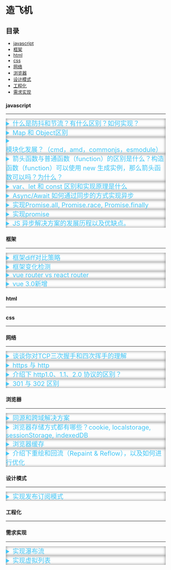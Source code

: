 # 造飞机

## 目录

- [javascript](#js)
- [框架](#frameworks)
- [html](#html)
- [css](#css)
- [网络](#network)
- [浏览器](#browser)
- [设计模式](#design)
- [工程化](#package)
- [需求实现](#implement)


### <span id="js"> javascript</span>
---
<details>
<summary class="question">什么是防抖和节流？有什么区别？如何实现？</summary>
<div class="answer">
防抖：动作绑定事件，动作发生后一定时间后触发事件，在这段时间内，如果该动作又发生，则重新等待一定时间再触发事件。

```js
  function debounce(func, time) {
    let timer = null;
    return () => {
      clearTimeout(timer);
      timer = setTimeout(()=> {
        func.apply(this, arguments)
      }, time);
    }
  }
```

节流： 动作绑定事件，动作发生后一段时间后触发事件，在这段时间内，如果动作又发生，则无视该动作，直到事件执行完后，才能重新触发。

```js
const myThrottle2 = function (func, wait = 50) {
  var canRun = true
  return function (...args) {
    if (!canRun) {
      return
    } else {
      canRun = false
      func.apply(this, args) // 将方法放在外面, 这样即便该函数是异步的，也可以保证在下一句之前执行
      setTimeout(function () {canRun = true}, wait)
    }
  }
}
```
</div>
</details>

<!--  -->

<details>
<summary class="question">
Map 和 Object区别
</summary>
<div class="answer">
Object和Map非常相似，两者都可以完成键-值对的设置，获取和删除

|             | Map         | Object |
| ----------- | ----------- |----------- |
| key命名 | 任意类型 | 1.对象的键名只能是String和 Symbol 类型 2.其他类型的键名会被转换成字符串类型 3.对象转字符串默认会调用 toString 方法。 |
| 附加的Key    | Map没有默认的key值       |Object具有原型对象，所以它包含默认的key值，并且使用不当时会和自定义的key值产生冲突（在ES5中可以通过Object.create(null)来设置去掉默认的key值，但这种解决方法并不常用）|
|     Key的顺序        | Map中的key值排序简单直接，一个Map对象迭代键值对、Key、Value的顺序和插入时的顺序相同         | 一般对象的键值是有顺序的，但这并不绝对，有时对象的键值排序会变得很复杂，所以最好不要依赖于插入的顺序。 |
|       大小      | Map的大小可以轻松通过size属性来获得         | Object的大小必须通过自行获取 |
|       迭代      | Map是可迭代对象，可以轻松完成迭代         | Object没有实现迭代协议，所以无法被for...of直接迭代（但可以自行实现迭代协议，或者使用Object.keys()或Object.entries()来迭代对象的键值和实体，for...in也可以迭代Object的可枚举属性） |
|    性能         | 频繁增减键值对时表现会更好         | 频繁增减键值对时表现较差 |
</div>
</details>

<!--  -->

<details>
<summary class="question">
模块化发展？（cmd，amd，commonjs，esmodule）
</summary>
https://www.processon.com/view/link/5c8409bbe4b02b2ce492286a#map


|  | IIFE | COMMONJS | AMD | CMD | ES MODULE | 
| --- | --- | --- | --- | --- |  --- | 
| 区别 | 变量私有化，解决全局污染问题 | 同步化的模块解决方案 | 通过异步加载，提前声明依赖 | 异步化按需加载 |  兼容浏览器端和服务器端，并且统一了使用的语法 | 
</details>

<!--  -->

<details>
<summary class="question">
箭头函数与普通函数（function）的区别是什么？构造函数（function）可以使用 new 生成实例，那么箭头函数可以吗？为什么？
</summary>
箭头函数是普通函数的简写，可以更优雅的定义一个函数，和普通函数相比，有以下几点差异：

1、函数体内的 this 对象，就是定义时所在的对象，而不是使用时所在的对象。

2、不可以使用 arguments 对象，该对象在函数体内不存在。如果要用，可以用 rest 参数代替。

3、不可以使用 yield 命令，因此箭头函数不能用作 Generator 函数。

4、不可以使用 new 命令，因为：

没有自己的 this，无法调用 call，apply。
没有 prototype 属性 ，而 new 命令在执行时需要将构造函数的 prototype 赋值给新的对象的 `__proto__`
箭头函数并没有[[Construct]]方法, 所以不能被用作构造函数:
JavaScript函数两个内部方法: [[Call]]和[[Construct]]
直接调用时执行[[Call]]方法, 直接执行函数体
new调用时执行[[Construct]]方法, 创建一个实例对象

</details>

<!--  -->

<details>
<summary class="question">
var、let 和 const 区别和实现原理是什么
</summary>

区别：
|  | var | let | const | 
| --- | --- | --- | --- | 
| 作用域 | 全局作用域，可以由顶层（window）对象访问 | 块级作用域 | 块级作用域 | 
| 变量声明 | 可以重复声明 | 声明一次 | 声明一次 | 
| 变量赋值 | 可以赋值 | 可以赋值 | 静态常量不可以赋值 | 
| 变量提升 | 有 | 暂时性死区  | 暂时性死区 | 

实现原理：

var的话会直接在栈内存里预分配内存空间，然后等到实际语句执行的时候，再存储对应的变量，如果传的是引用类型，那么会在堆内存里开辟一个内存空间存储实际内容，栈内存会存储一个指向堆内存的指针

let的话，是不会在栈内存里预分配内存空间，而且在栈内存分配变量时，做一个检查，如果已经有相同变量名存在就会报错

const的话，也不会预分配内存空间，在栈内存分配变量时也会做同样的检查。不过const存储的变量是不可修改的，对于基本类型来说你无法修改定义的值，对于引用类型来说你无法修改栈内存里分配的指针，但是你可以修改指针指向的对象里面的属性
</details>

<!--  -->

<details>
<summary class="question">
Async/Await 如何通过同步的方式实现异步
</summary>
同步代码：按照代码执行顺序执行
异步代码: 是非现在运行的代码，或者说在将来某个时刻会执行的代码

async/await 是参照生成器（Generator）封装的一套异步处理方案，可以理解为 Generator 的语法糖，

generator 文档：https://developer.mozilla.org/zh-CN/docs/Web/JavaScript/Reference/Global_Objects/Generator

```js
function* gen(){  // 这里的*可以看成 async
  var url = 'https://api.github.com/users/github';
  var result = yield fetch(url);  // 这里的yield可以看成 await
  console.log(result.bio);
}
```
</details>

<!--  -->

<details>
<summary class="question">
实现Promise.all, Promise.race, Promise.finally
</summary>

Promise.all
```js
function promiseAll(promises = []) {
  let result = [];
  return new Promise((resolve,reject) => {
    for (const promise of promises) {
      promise.then(res => {
        result.push(res);
        if (result.length === promises.length) {
          resolve(result);
        }
      })
      .catch(error=>reject(error))
    }
  })
}
```

Promise.race
```js
function race(promises=[]){
  return new Promise((resolve,reject)=>{
    promises.forEach(promise=>{
      promise.then(resolve,reject)
    })
  })
}
```

Promise.finally
```js
Promise.prototype.myFinally = function (cb) {
  cb = typeof cb === 'function' ? cb : function () { };
  return this.then(
    value => {
      cb();
      return value;
    },
    reason => {
      cb();
      throw reason
    }
  );
};
```
</details>

<!--  -->

<details>
<summary class="question">
实现promise
</summary>

```js
function MyPromise(executor){
  // 设置状态
  this.status = 'pending'
  // 保存then中onfulfilled,onrejected默认值（实现异步）
  this.onFulfilledFunc = Function.prototype
  this.onRejectedFunc = Function.prototype

  let resolver = (value) =>{
    if(this.status === 'pending'){
      this.value = value
      this.status = 'fulfilled'
      // 执行then方法中onfulfilled回调
      this.onFulfilledFunc(this.value)
    }
  }

  let rejector = (reason) => {
    if(this.status === 'pending'){
      this.reason = reason
      this.status = 'rejected'

      this.onRejectedFunc(this.reason)
    }
  }
  executor(resolver,rejector)
}

MyPromise.prototype.then = function (onfulfilled,onrejected) {
  if(this.status === 'fulfilled') {
    onfulfilled(this.value)
  }
  if(this.status === 'rejected') {
    onrejected(this.reason)
  }
  if (this.status === 'pending') {
    this.onFulfilledFunc = onfulfilled
    this.onRejectedFunc = onrejected
  }
}
```

</details>

<!--  -->

<details>
<summary class="question">
JS 异步解决方案的发展历程以及优缺点。
</summary>

|  | 回调 | promise | async/await |
|---|---|---|---|
|特点|解决异步问题；缺乏顺序性： 回调地狱导致的调试困难，和大脑的思维方式不符；嵌套函数存在耦合性，一旦有所改动，就会牵一发而动全身，即（控制反转）；嵌套函数过多的多话，很难处理错误| 解决了回调地狱的问题；无法取消 Promise | 代码清晰，处理了回调地狱的问题；await 将异步代码改造成同步代码，如果多个异步操作没有依赖性而使用 await 会导致性能上的降低。 |

</details>

### <span id="frameworks"> 框架</span>
---
<details>
<summary class="question">
框架diff对比策略
</summary>

react vs vue
共同点：三级比较
- tree diff: 同层节点比较
- component diff：同类型脏检查替换节点及其子节点
- element diff：增加，移动，删除虚拟节点

区别：

1. Vue进行diff时，调用patch打补丁函数，一边比较一边给真实的DOM打补丁

2. Vue对比节点，当节点元素类型相同，但是className不同时，认为是不同类型的元素，删除重新创建，而react则认为是同类型节点，进行修改操作

3. vue列表对比的时候，采用从两端到中间的方式，旧集合和新集合两端各存在两个指针，两两进行比较，每次对比结束后，指针向队列中间移动；react则是从左往右一次对比，利用元素的index和lastindex进行比较

angular脏检查：

1. 变更检测从上到下检查组件树中的每个组件，以查看相应的模型是否已更改

2. 如果有新值，它将更新组件的视图（DOM）

</details>

<!--  -->

<details>
<summary class="question">
框架变化检测
</summary>

vue: 数据劫持监听变化，观察者模式发送变化通知

react: setState初始化状态变化，执行render函数重新构建组件和子组件的虚拟节点，对比虚拟节点更新视图

angular：采用脏检查机制，由浏览器或异步操作触发检测机制，然后通过default和onpush两种策略进行检测

- default: 每次变更检测都会引起组件的变更检测，包括其他组件的状态变化，以及本组件引用型变量内部属性值变化

- Onpush: 每次变更检测会跳过本组件的变更检查，除非满足一些条件

</details>

<details>
<summary class="question">
vue router vs react router
</summary>
https://www.cnblogs.com/marui01/p/13215468.html
</details>

<!--  -->

<details>
<summary class="question">
 vue 3.0新增
</summary>
https://blog.csdn.net/u014212540/article/details/124303432

- Performance：性能比VUE2.x快1.2-2倍
- Tree shaking support按需编译，体积比Vue2.x更小
- Composition API：组合API（类似React Hooks）
- Better TypeScript support：更好的Ts支持
- Custom Renderer API：暴露了自定义渲染API
- Fragment，Teleport（Protal）,Suspense：更先进的组件

tree shaking:
```
通过包引入的方式而不是直接在实例化时就注入
```

性能：
```
1. diff 算法优化

Vue3 新增静态标记

Vue2 中无论元素是否参与更新，每次都会重新创建，然后在渲染
Vue3 中对于不参与更新的元素，会做静态提升，只被创建一次，在渲染时直接复用即可
cacheHandlers 事件侦听器缓存

```

</details>



### <span id="html"> html</span>
---

### <span id="css"> css</span>
---

### <span id="network"> 网络</span>
---

<details>
<summary class="question">
谈谈你对TCP三次握手和四次挥手的理解
</summary>

<img class="image--md" src="https://user-images.githubusercontent.com/38830527/169838298-9d9c2727-120f-4e80-a932-469ff290d055.jpeg" alt="三次握手">

<img class="image--md" src="https://user-images.githubusercontent.com/38830527/169847636-cf18668a-cb61-4e5b-a034-281c47de49d1.jpeg" alt="四次挥手">


</details>

<!--  -->

<details>
<summary class="question">
https 与 http
</summary>

http： 超文本传输协议，以明文方式发送内容

https：超文本传输安全协议，在HTTP的基础上加入了SSL/TLS协议，SSL/TLS依靠证书来验证服务器的身份，并为浏览器和服务器之间的通信加密。

https传输过程：
```
1、【浏览器】向服务器发送 https 请求
2、【服务器】向 CA 机构获取证书
3、【服务器】向浏览器发送数字证书(包含 public key)
4、【浏览器】用预置的 CA 列表验证证书，生成随机对称秘钥【key】，并使用公钥加密，如有问题会提示风险，
5、【浏览器】加密后的【key】，发送给【服务器】，作为接下来请求的秘钥
6、【服务器】用自己的 private key 解密得到对称秘钥 key
7、【浏览器】使用随机码 key 进行解密数据
8、【浏览器】【服务器】使用该秘钥进行通信
```

ca证书验证过程：
```
首先从证书的内容中获取证书的颁发机构，然后从浏览器系统中去寻找此颁发机构是否为浏览器的信任机构。

从证书中得知证书的颁发机构，然后从浏览器系统中去寻找此颁发机构的根证书

从根证书中取得那个根公钥，用根公钥去解密此证书的数字签名（根私钥加密的），成功解密的话就得到证书的指纹（记为 h1，代表根证书的原始内容）和指纹算法；然后用指纹算法对当前接收到的证书内容再进行一次 hash 计算得到另一个值 h2，代表当前证书的内容，如果此时 h2 和 h1 是相等的，就代表证书没有被修改过。

此时再检查证书的持有者对应的URL是否为我们请求的URL，如果是，那么就可以证明浏览器当前连接的是正确的网址
```

</details>

<!--  -->

<details>
<summary class="question">
介绍下 http1.0、1.1、2.0 协议的区别？
</summary>

http 1.0：1996年

- 每个请求都附加了 HTTP 版本
- 在响应开始时发送状态代码
- 请求和响应都包含 HTTP 报文头
- 内容类型能够传输 HTML 文件以外的文档

http 1.1：1997年

- 长连接：新增Connection字段，可以设置keep-alive值保持连接不断开
- 管道化：基于上面长连接的基础，管道化可以不等第一个请求响应继续发送后面的请求，但响应的顺序还是按照请求的顺序返回
- 缓存处理：新增字段cache-control
- 断点传输
  
http 2：2015年

- 二进制分帧：将所有传输的信息分割为更小的消息和帧,并对它们采用二进制格式的编码
- 多路复用： 在共享TCP链接的基础上同时发送请求和响应；基于二进制分帧，在同一域名下所有访问都是从同一个tcp连接中走，http消息被分解为独立的帧，乱序发送，服务端根据标识符和首部将消息重新组装起来
- 头部压缩
- 服务器推送：服务器可以额外的向客户端推送资源，而无需客户端明确的请求

二进制分帧：
```
HTTP/2 会将所有传输的信息分割为更小的消息和帧（frame）,并对它们采用二进制格式的编码。

帧：最小的通信单位，承载特定类型的数据，比如HTTP首部、负荷等等

消息：逻辑上的HTTP消息，比如请求、响应，由一或多个帧组成

流：虚拟信道，可以承载双向消息

HTTP2.0通信都在一个连接上完成，这个连接可以承载任意数据量的双向数据流。相应地，每个数据流以消息的形式发送，而消息由一或多个帧组成，这些帧可以乱序发送，然后再根据每个帧首部的流标识符重新组装。HTTP2.0的所有帧都采用二进制编码，所有首部数据都会被压缩。

```
<img class="image--md" src="https://user-images.githubusercontent.com/38830527/169827308-83ad87fb-22b9-4567-ac68-d67f46f77a1b.png" />


</details>

<!--  -->

<details>
<summary class="question">
301 与 302 区别
</summary>

301 Moved Permanently：永久重定向 说明请求的资源已经被移动到了由 Location 头部指定的url上，是固定的不会再改变。搜索引擎会根据该响应修正

302 Found：重定向状态码表明请求的资源被暂时的移动到了由该HTTP响应的响应头Location 指定的 URL 上。浏览器会重定向到这个URL， 但是搜索引擎不会对该资源的链接进行更新 

1. 应用场景

- 301应用场景: 域名到期不想继续用这个,换了地址
- 302应用场景: 做活动时候,从首页跳到活动页面

2. 浏览器缓存

- 默认情况下会被缓存，只有在第一次的时候，才会去真正的发起第一个请求，后面的都会被缓存起来，直接跳转到 redirect 的请求
- 默认情况下不会缓存

</details>

### <span id="browser"> 浏览器</span>
---

<details>
<summary class="question">
同源和跨域解决方案
</summary>
[链接](https://blog.csdn.net/ch834301/article/details/119582822)

同源策略：协议、域名、端口号都相同
跨域：跨域资源共享，会遇到浏览器安全限制

跨域解决方案：jsonp，cors，websocket，window.postMessage，document.domain + Iframe，

- jsonp：
1. 客户端：ajax方法放入回调函数名
2. 服务端：获取回调函数名返回jsonp格式，函数名+json数据放入
- cors：
1. 客户端：可以正常请求（浏览器会自动附带`Access-Control-Request-Method`等信息）
2. 服务端：返回`Access-Control-Allow-Origin`等http头不信息
- websocket：没有使用http，因此也没有跨域的限制，通过建立客户端和服务器之间存在持久的连接
- window.postMessage：可以安全地实现跨源通信
```js
window.postMessage("hello there!", "http://example.com");

window.addEventListener("message", (event) => {
  if (event.origin !== "http://example.com")
    return;
}, false);
```
- document.domain + Iframe：二级域名相同情况下设置`document.domain="test.com"`可以跨域通信

</details>

<!--  -->

<details>
<summary class="question">
浏览器存储方式都有哪些？cookie, localstorage, sessionStorage, indexedDB
</summary>

[链接](https://zhuanlan.zhihu.com/p/159268611)

|  | cookie | localstorage | sessionStorage | indexedDB |
| --- | --- | --- | --- | --- |
| 大小 | 4k | 5M | 5M | 不限制（硬盘容量） |
| 时间 | 可以设置过期时间 | 永久存储 | 会话（页面）关闭 |永久存储 |
| 传输 | 每次携带在header中 | 不跟随 | 不跟随 | 不跟随 |

cookie：
- 作用：解决http无状态的缺点，在客户端存储会话信息，记录用户的状态
- 构成：　　
1. 名称：一个唯一确定cookie的名称
2. 值：存储在cookie中的字符串值，值必须被URL编码
3. 域：cookie对于哪个域是有效的，所有向该域发送的请求都会包含这个cookie信息
4. 路径：对于指定域中的路径，应该向服务器发送cookie
5. 失效时间：表示cookie何时应该被删除的时间戳
6. 安全标志：指定后，cookie只有在使用SSL连接的时候才发送到服务器
- 使用：通过document.cookie获取对象
- 缺点：安全性，存储大小限制（20x4KB），频繁传送浪费资源

sessionStorage：
- 特点：
1. 同源策略限制
2. 单标签页限制
- 使用：
```js
sessionStorage.setItem(key,value)
sessionStorage.getItem(key)
```

localStorage:
- 特点：
1. IE8以上高版本支持
2. 同源限制
3. 频繁大量使用影响性能
4. 永久存储
- 使用：
```js
localStorage.setItem(key,value)
localStorage.getItem(key)
```

IndexedDB:
- 作用：本地数据库，允许建立索引，更接近NoSQL
- 特点：
1. 键值对储存
2. 同源限制
3. 异步操作防止锁死
4. 支持事务（transaction）回滚：一系列操作步骤之中，只要有一步失败，整个事务就都取消，数据库回滚到事务发生之前的状态
5. 支持二进制储存对象（Blob等）
- 使用：
```js
indexedDB.open("name",version)
// create store
db.createObjectStore("customers", { keyPath: "ssn" });
// add value
db.transaction(["customers"], "readwrite")
                .objectStore("customers")
                .add(value)
// delete value
db.transaction(["customers"], "readwrite")
                .objectStore("customers")
                .delete("444-44-4444");
// get value
db.transaction(["customers"])
                .objectStore("customers")
                .get("444-44-4444")
// put value
db.transaction(["customers"], "readwrite")
                .objectStore("customers")
                .put(data)
```
</details>

<!--  -->

<details>
<summary class="question">
浏览器缓存
</summary>

缓存策略：
[链接](https://blog.csdn.net/ljyahaha/article/details/118280568)

浏览器的缓存过程如下：
1. 开始加载，域名解析，DNS缓存
2. 本地缓存（memory缓存）
3. Http缓存（强缓存和协商缓存）
4. 服务端缓存（cdn缓存）


<img class="image--lg" src="https://user-images.githubusercontent.com/38830527/170191918-d46d3d83-9bf7-4bd4-92ad-056aa4365551.png" />

---
缓存位置：

优先级由上至下
1. Service Worker
2. Memory Cache：内存缓存
3. Disk Cache：硬盘缓存

内存缓存：作为短期缓存，几乎所有的请求资源 都能进入 memory cache,保证了一个页面中如果有两个相同的请求都实际只会被请求最多一次，避免浪费。
- 读取效率高，但是持续时间短，会随着进程的释放而释放

硬盘缓存：作为持久存储，严格根据 HTTP 头信息中的各类字段来判定哪些资源可以缓存
- 持续时间长，是实际存在于文件系统中的缓存
- 比内存缓存慢，但是优势在于存储容量大

service worker：页面与网络之间增加拦截器，用来缓存和拦截请求，它也作为PWA来试着解决离线存储和消息推送的问题。使得用户在离线环境中，也可以使用网络应用。
- 可以自由的控制缓存哪些文件、如何匹配读取缓存
- 缓存是持续性的
- 传输协议必须是 HTTPS

</details>

<!--  -->

<details>
<summary class="question">
介绍下重绘和回流（Repaint & Reflow），以及如何进行优化
</summary>

[链接](https://github.com/Advanced-Frontend/Daily-Interview-Question/issues/24)

浏览器渲染机制:

- 浏览器采用流式布局模型（Flow Based Layout）
- 浏览器会把HTML解析成DOM，把CSS解析成CSSOM，DOM和CSSOM合并就产生了渲染树（Render Tree）。
- 有了RenderTree，我们就知道了所有节点的样式，然后计算他们在页面上的大小和位置，最后把节点绘制到页面上。
- 由于浏览器使用流式布局，对Render Tree的计算通常只需要遍历一次就可以完成

重绘(repaint)：

- 由于节点的几何属性发生改变或者由于样式发生改变而不会影响布局的，称为重绘，例如outline, visibility, color、background-color等，重绘的代价是高昂的，因为浏览器必须验证DOM树上其他节点元素的可见性。

回流(reflow)：

- 回流是<span class="underline">布局</span>或者几何属性需要改变就称为回流。回流是影响浏览器性能的关键因素，因为其变化涉及到部分页面（或是整个页面）的布局更新。一个元素的回流可能会导致了其所有子元素以及DOM中紧随其后的节点、祖先节点元素的随后的回流。

<span class="underline">回流必定会发生重绘，重绘不一定会引发回流。 </span>

减少重绘与回流:

1. 减少使用改变布局的css属性，visibility 替换 display: none，transform 替代 top
2. 避免过于具体的 CSS 选择器，减少渲染成本
3. 将动画效果应用到position属性为absolute或fixed的元素上,脱离文档流
4. 避免频繁操作样式：样式列表定义为class并一次性更改class属性
5. 避免频繁操作DOM：创建一个`documentFragment`，在它上面应用所有DOM操作，最后再把它添加到文档中


</details>

### <span id="design"> 设计模式</span>
---
<details>
<summary class="question">
实现发布订阅模式
</summary>

[链接](https://blog.csdn.net/weixin_44761091/article/details/123636899)

- 定义map`{eventName:[fn1,fn2]}`存储事件和回调函数
- `on`方法存放事件和对应回调
- `emit`从map中找到对应事件全部触发


</details>

### <span id="package"> 工程化</span>
---

### <span id="implement"> 需求实现</span>
---

<details>
<summary class="question">
实现瀑布流
</summary>

[链接](https://blog.csdn.net/weixin_44116302/article/details/119561343)

[demo](https://codesandbox.io/s/pu-bu-liu-k9u2ii)

1. css： 分割数据到左右两个数组，垂直渲染（display：flex）
2. css：容器设置`column-count: 3;`,元素设置固定宽度
3. js: 
- 首次渲染可以获取元素高度
- 循环元素列表
- 设置数组记录第一行中元素高度，从第二行起在高度数组中找到最小高度，在该元素下方设置元素left,top属性放置图片，更新数组中高度信息
</details>

<!--  -->
<details>
<summary class="question">
实现虚拟列表
</summary>

[链接](https://blog.csdn.net/weixin_42232325/article/details/122560039)

[demo](https://codesandbox.io/s/virtuallist-1-rp8pi?file=/src/components/VirtualList.vue)

- 计算当前可视区域起始数据索引(`startIndex=Math.floor(scrollTop / this.itemSize)`)
- 计算当前可视区域结束数据索引(`endIndex=this.start + this.visibleCount`)
- 计算当前可视区域的数据，并渲染到页面中（`visibleData=data.slice(startIndex,endIndex)`）
- 计算startIndex对应的数据在整个列表中的偏移位置startOffset并设置到列表上(`this.startOffset = scrollTop - (scrollTop % this.itemSize);`)
</details>

<style>
  .question {
    box-shadow: inset 0 0 10px grey;
    color: #42c5f5;
    font-size:20px
  }
  .answer{
    box-shadow: inset 0 0 10px grey;
  }
  .image--sm {
    max-width: 100px;
  }
  .image--md {
    max-width: 500px;
  }
  .image--lg {
    max-width: 800px;
  }
  .underline {
    border-bottom: 1px solid red;
  }
  .bold{
    font-weight: bold;
  }
</style>
